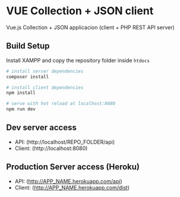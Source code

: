 # VUE Collection + JSON client

Vue.js Collection + JSON applicacion (client + PHP REST API server)

## Build Setup

Install XAMPP and copy the repository folder inside `htdocs`

``` bash
# install server dependencies
composer install

# install client dependencies
npm install

# serve with hot reload at localhost:8080
npm run dev

```

## Dev server access

- API: (http://localhost/REPO_FOLDER/api)
- Client: (http://localhost:8080)

## Production Server access (Heroku)

- API: (http://APP_NAME.herokuapp.com/api)
- Client: (http://APP_NAME.herokuapp.com/dist)
